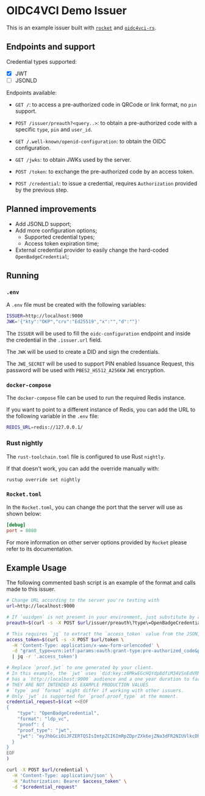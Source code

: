 # OIDC4VCI Demo Issuer

This is an example issuer built with [`rocket`][] and [`oidc4vci-rs`][].

## Endpoints and support

Credential types supported:
  - [x] JWT
  - [ ] JSONLD

Endpoints available:

- `GET /`: to access a pre-authorized code in QRCode or link format, no `pin` support.
- `POST /issuer/preauth?<query..>`: to obtain a pre-authorized code with a specific `type`, `pin` and `user_id`.

- `GET /.well-known/openid-configuration`: to obtain the OIDC configuration.
- `GET /jwks`: to obtain JWKs used by the server.

- `POST /token`: to exchange the pre-authorized code by an access token.
- `POST /credential`: to issue a credential, requires `Authorization` provided by the previous step.

## Planned improvements

- Add JSONLD support;
- Add more configuration options;
  - Supported credential types;
  - Access token expiration time;
- External credential provider to easily change the hard-coded `OpenBadgeCredential`;

## Running

### `.env`

A `.env` file must be created with the following variables:

```bash
ISSUER=http://localhost:9000
JWK='{"kty":"OKP","crv":"Ed25519","x":"","d":""}'
```

The `ISSUER` will be used to fill the `oidc-configuration` endpoint and
inside the credential in the `.issuer.url` field.

The `JWK` will be used to create a DID and sign the credentials.

The `JWE_SECRET` will be used to support PIN enabled Issuance Request,
this password will be used with `PBES2_HS512_A256KW` `JWE` encryption.

### `docker-compose`

The `docker-compose` file can be used to run the required Redis instance.

If you want to point to a different instance of Redis, you can add the 
URL to the following variable in the `.env` file:

```bash
REDIS_URL=redis://127.0.0.1/
```

### Rust nightly

The `rust-toolchain.toml` file is configured to use Rust `nightly`.

If that doesn't work, you can add the override manually with:

```bash
rustup override set nightly
```

### `Rocket.toml`

In the `Rocket.toml`, you can change the port that the server will use as shown below:

```toml
[debug]
port = 8080
```

For more information on other server options provided by `Rocket` please refer to its documentation.

## Example Usage

The following commented bash script is an example of the format and calls made to this issuer.

```bash
# Change URL according to the server you're testing with
url=http://localhost:9000

# If `uuidgen` is not present in your environment, just substitute by a hardcoded value
preauth=$(curl -s -X POST $url/issuer/preauth\?type\=OpenBadgeCredential\&user_id\=$\(uuidgen\))

# This requires `jq` to extract the `access_token` value from the JSON, could be done manually or in other ways
access_token=$(curl -s -X POST $url/token \
  -H 'Content-Type: application/x-www-form-urlencoded' \
  -d "grant_type=urn:ietf:params:oauth:grant-type:pre-authorized_code&pre-authorized_code=$preauth"\
  | jq -r '.access_token')

# Replace `proof.jwt` to one generated by your client.
# In this example, the `jwt` uses `did:key:z6MkwEGcHQYdp8dfiM34VSnEdVRMF9TNRECnhvbRHPCBqQr9`
# has a `http://localhost:9000` audience and a one year duration to facilitate testing.
# THEY ARE NOT INTENDED AS EXAMPLE PRODUCTION VALUES
# `type` and `format` might differ if working with other issuers.
# Only `jwt` is supported for `proof.proof_type` at the moment.
credential_request=$(cat <<EOF
{
	"type": "OpenBadgeCredential",
	"format": "ldp_vc",
	"proof": {
    "proof_type": "jwt",
    "jwt": "eyJhbGciOiJFZERTQSIsImtpZCI6ImRpZDprZXk6ejZNa3dFR2NIUVlkcDhkZmlNMzRWU25FZFZSTUY5VE5SRUNuaHZiUkhQQ0JxUXI5In0.eyJpc3MiOiJjb20uc3BydWNlaWQuY3JlZGlibGUiLCJhdWQiOiJodHRwOi8vbG9jYWxob3N0OjkwMDAiLCJpYXQiOiIyMDIyLTEwLTIwVDE5OjA5OjEwLjcyMjM0NFoiLCJleHAiOiIyMDIzLTEwLTE5VDE5OjA5OjEwLjcyMTcwMFoiLCJqdGkiOiJHc1RFUkZWNEhkTFRGRUE4NWJxZ2FEbzl1WEFrVnJxViJ9.hMqRNt3Ld54FpwN_SmLd6E0wGUZ3-LOaoMWMuVcvZidrZtUGxTt2WsP0jQ0KbqOWruCl0vqD7jTiVJUCyMnZCQ"
  }
}
EOF
)

curl -X POST $url/credential \
  -H 'Content-Type: application/json' \
  -H "Authorization: Bearer $access_token" \
  -d "$credential_request"
```

[`rocket`]: https://rocket.rs/
[`oidc4vci-rs`]: https://github.com/spruceid/oidc4vci-rs

